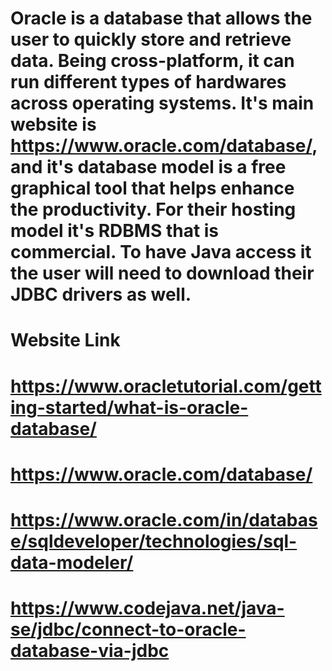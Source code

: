 # Oracle is a database that allows the user to quickly store and retrieve data. Being cross-platform, it can run different types of hardwares across operating systems. It's main website is https://www.oracle.com/database/, and it's database model is a free graphical tool that helps enhance the productivity. For their hosting model it's RDBMS that is commercial. To have Java access it the user will need to download their JDBC drivers as well.


# Website Link
# https://www.oracletutorial.com/getting-started/what-is-oracle-database/
# https://www.oracle.com/database/
# https://www.oracle.com/in/database/sqldeveloper/technologies/sql-data-modeler/
# https://www.codejava.net/java-se/jdbc/connect-to-oracle-database-via-jdbc